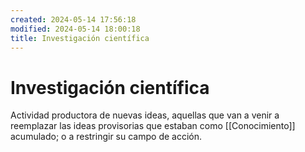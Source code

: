 ```yaml
---
created: 2024-05-14 17:56:18
modified: 2024-05-14 18:00:18
title: Investigación científica
---
```


# Investigación científica

Actividad productora de nuevas ideas, aquellas que van a venir a reemplazar las ideas provisorias que estaban como [[Conocimiento]] acumulado; o a restringir su campo de acción.
